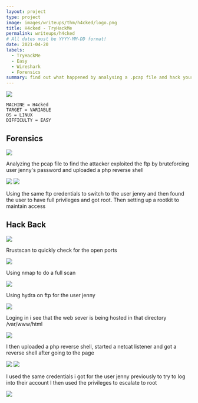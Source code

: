 ```yaml
---
layout: project
type: project
image: images/writeups/thm/h4cked/logo.png
title: H4cked - TryHackMe
permalink: writeups/h4cked
# All dates must be YYYY-MM-DD format!
date: 2021-04-20
labels:
  - TryHackMe
  - Easy
  - Wireshark
  - Forensics
summary: find out what happened by analysing a .pcap file and hack your way back into the machine.
---
```


<img class="ui image" src="{{ site.baseurl }}/images/writeups/thm/h4cked/header.png">
<script src="https://www.tryhackme.com/badge/192700"></script>

```
MACHINE = H4cked
TARGET = VARIABLE
OS = LINUX
DIFFICULTY = EASY
```

## Forensics

<img class="ui image" src="{{ site.baseurl }}/images/writeups/thm/h4cked/1.png">

Analyzing the pcap file to find the attacker exploited the ftp by bruteforcing user jenny's password and uploaded a php reverse shell

<img class="ui image" src="{{ site.baseurl }}/images/writeups/thm/h4cked/2.png">

<img class="ui image" src="{{ site.baseurl }}/images/writeups/thm/h4cked/3.png">

Using the same ftp credentials to switch to the user jenny and then found the user to have full privileges and got root. Then setting up a rootkit to maintain access

## Hack Back

<img class="ui image" src="{{ site.baseurl }}/images/writeups/thm/h4cked/4.png">

Rrustscan to quickly check for the open ports

<img class="ui image" src="{{ site.baseurl }}/images/writeups/thm/h4cked/5.png">

Using nmap to do a full scan

<img class="ui image" src="{{ site.baseurl }}/images/writeups/thm/h4cked/6.png">

Using hydra on ftp for the user jenny

<img class="ui image" src="{{ site.baseurl }}/images/writeups/thm/h4cked/7.png">

Loging in i see that the web sever is being hosted in that directory
/var/www/html

<img class="ui image" src="{{ site.baseurl }}/images/writeups/thm/h4cked/8.png">

I then uploaded a php reverse shell, started a netcat listener and got a reverse shell after going to the page

<img class="ui image" src="{{ site.baseurl }}/images/writeups/thm/h4cked/9.png">

<img class="ui image" src="{{ site.baseurl }}/images/writeups/thm/h4cked/10.png">

I used the same credentials i got for the user jenny previously to try to log into their account
I then used the privileges to escalate to root

<img class="ui image" src="{{ site.baseurl }}/images/writeups/thm/h4cked/11.png">